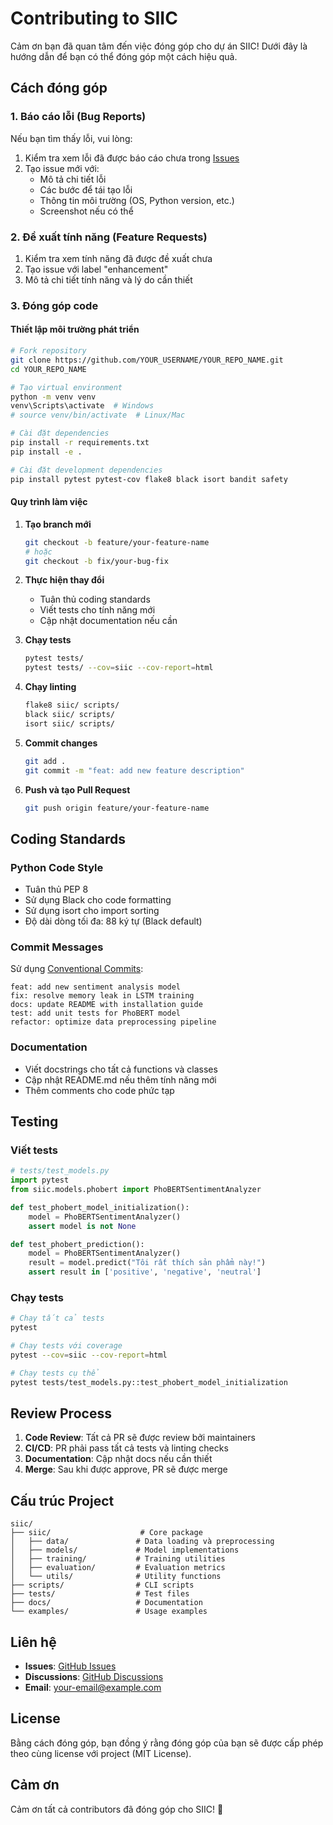 # Contributing to SIIC

Cảm ơn bạn đã quan tâm đến việc đóng góp cho dự án SIIC! Dưới đây là hướng dẫn để bạn có thể đóng góp một cách hiệu quả.

## Cách đóng góp

### 1. Báo cáo lỗi (Bug Reports)

Nếu bạn tìm thấy lỗi, vui lòng:

1. Kiểm tra xem lỗi đã được báo cáo chưa trong [Issues](https://github.com/YOUR_USERNAME/YOUR_REPO_NAME/issues)
2. Tạo issue mới với:
   - Mô tả chi tiết lỗi
   - Các bước để tái tạo lỗi
   - Thông tin môi trường (OS, Python version, etc.)
   - Screenshot nếu có thể

### 2. Đề xuất tính năng (Feature Requests)

1. Kiểm tra xem tính năng đã được đề xuất chưa
2. Tạo issue với label "enhancement"
3. Mô tả chi tiết tính năng và lý do cần thiết

### 3. Đóng góp code

#### Thiết lập môi trường phát triển

```bash
# Fork repository
git clone https://github.com/YOUR_USERNAME/YOUR_REPO_NAME.git
cd YOUR_REPO_NAME

# Tạo virtual environment
python -m venv venv
venv\Scripts\activate  # Windows
# source venv/bin/activate  # Linux/Mac

# Cài đặt dependencies
pip install -r requirements.txt
pip install -e .

# Cài đặt development dependencies
pip install pytest pytest-cov flake8 black isort bandit safety
```

#### Quy trình làm việc

1. **Tạo branch mới**
   ```bash
   git checkout -b feature/your-feature-name
   # hoặc
   git checkout -b fix/your-bug-fix
   ```

2. **Thực hiện thay đổi**
   - Tuân thủ coding standards
   - Viết tests cho tính năng mới
   - Cập nhật documentation nếu cần

3. **Chạy tests**
   ```bash
   pytest tests/
   pytest tests/ --cov=siic --cov-report=html
   ```

4. **Chạy linting**
   ```bash
   flake8 siic/ scripts/
   black siic/ scripts/
   isort siic/ scripts/
   ```

5. **Commit changes**
   ```bash
   git add .
   git commit -m "feat: add new feature description"
   ```

6. **Push và tạo Pull Request**
   ```bash
   git push origin feature/your-feature-name
   ```

## Coding Standards

### Python Code Style

- Tuân thủ PEP 8
- Sử dụng Black cho code formatting
- Sử dụng isort cho import sorting
- Độ dài dòng tối đa: 88 ký tự (Black default)

### Commit Messages

Sử dụng [Conventional Commits](https://www.conventionalcommits.org/):

```
feat: add new sentiment analysis model
fix: resolve memory leak in LSTM training
docs: update README with installation guide
test: add unit tests for PhoBERT model
refactor: optimize data preprocessing pipeline
```

### Documentation

- Viết docstrings cho tất cả functions và classes
- Cập nhật README.md nếu thêm tính năng mới
- Thêm comments cho code phức tạp

## Testing

### Viết tests

```python
# tests/test_models.py
import pytest
from siic.models.phobert import PhoBERTSentimentAnalyzer

def test_phobert_model_initialization():
    model = PhoBERTSentimentAnalyzer()
    assert model is not None

def test_phobert_prediction():
    model = PhoBERTSentimentAnalyzer()
    result = model.predict("Tôi rất thích sản phẩm này!")
    assert result in ['positive', 'negative', 'neutral']
```

### Chạy tests

```bash
# Chạy tất cả tests
pytest

# Chạy tests với coverage
pytest --cov=siic --cov-report=html

# Chạy tests cụ thể
pytest tests/test_models.py::test_phobert_model_initialization
```

## Review Process

1. **Code Review**: Tất cả PR sẽ được review bởi maintainers
2. **CI/CD**: PR phải pass tất cả tests và linting checks
3. **Documentation**: Cập nhật docs nếu cần thiết
4. **Merge**: Sau khi được approve, PR sẽ được merge

## Cấu trúc Project

```
siic/
├── siic/                    # Core package
│   ├── data/               # Data loading và preprocessing
│   ├── models/             # Model implementations
│   ├── training/           # Training utilities
│   ├── evaluation/         # Evaluation metrics
│   └── utils/              # Utility functions
├── scripts/                # CLI scripts
├── tests/                  # Test files
├── docs/                   # Documentation
└── examples/               # Usage examples
```

## Liên hệ

- **Issues**: [GitHub Issues](https://github.com/YOUR_USERNAME/YOUR_REPO_NAME/issues)
- **Discussions**: [GitHub Discussions](https://github.com/YOUR_USERNAME/YOUR_REPO_NAME/discussions)
- **Email**: your-email@example.com

## License

Bằng cách đóng góp, bạn đồng ý rằng đóng góp của bạn sẽ được cấp phép theo cùng license với project (MIT License).

## Cảm ơn

Cảm ơn tất cả contributors đã đóng góp cho SIIC! 🎉 